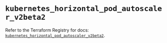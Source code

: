 # `kubernetes_horizontal_pod_autoscaler_v2beta2`

Refer to the Terraform Registry for docs: [`kubernetes_horizontal_pod_autoscaler_v2beta2`](https://registry.terraform.io/providers/hashicorp/kubernetes/2.32.0/docs/resources/horizontal_pod_autoscaler_v2beta2).

